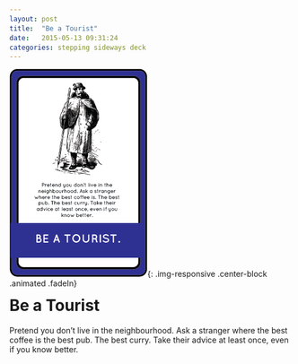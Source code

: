 ```yaml
---
layout: post
title:  "Be a Tourist"
date:   2015-05-13 09:31:24
categories: stepping sideways deck
---
```

![Be a Tourist Card](https://github.com/steppingsideways/steppingsideways.github.io/blob/master/images/be_a_tourist.png?raw=true){: .img-responsive .center-block .animated .fadeIn}

<div class="row">
	<div class="animated fadeIn col-md-12">
		<h1 style="margin-top:0px;">Be a Tourist</h1>
		Pretend you don’t live in the neighbourhood. Ask a stranger where the best coffee is the best pub. The best curry. Take their advice at least once, even if you know better.
	</div>
</div>